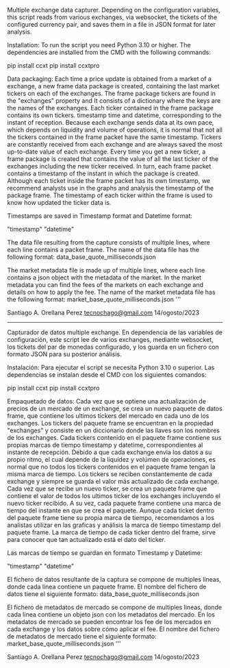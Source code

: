 Multiple exchange data capturer.
Depending on the configuration variables, this script reads from various
exchanges, via websocket, the tickets of the configured currency pair, and
saves them in a file in JSON format for later analysis.

Installation:
To run the script you need Python 3.10 or higher.
The dependencies are installed from the CMD with the following commands:

pip install ccxt
pip install ccxtpro

Data packaging:
Each time a price update is obtained from a market of a exchange, a new 
frame data package is created, containing the last market tickers on 
each of the exchanges.
The frame package tickers are found in the "exchanges" property and
It consists of a dictionary where the keys are the names of the exchanges.
Each ticker contained in the frame package contains its own tickers.
timestamp time and datetime, corresponding to the instant of reception.
Because each exchange sends data at its own pace, which depends on 
liquidity and volume of operations, it is normal that not all the 
tickers contained in the frame packet have the same timestamp.
Tickers are constantly received from each exchange and are always saved
the most up-to-date value of each exchange. Every time you get a new
ticker, a frame package is created that contains the value of all the 
last ticker of the exchanges including the new ticker received.
In turn, each frame packet contains a timestamp of the instant in which 
the package is created. Although each ticket inside the frame packet
has its own timestamp, we recommend analysts use in the graphs and 
analysis the timestamp of the package frame. The timestamp of each 
ticker within the frame is used to know how updated the ticker data is.

Timestamps are saved in Timestamp format and Datetime format:

"timestamp"
"datetime"

The data file resulting from the capture consists of multiple lines,
where each line contains a packet frame. The name of the data file
has the following format: data_base_quote_milliseconds.json

The market metadata file is made up of multiple lines, where each 
line contains a json object with the metadata of the market.
In the market metadata you can find the fees of the markets on 
each exchange and details on how to apply the fee.
The name of the market metadata file has the following format:
market_base_quote_milliseconds.json
'''

Santiago A. Orellana Perez
tecnochago@gmail.com
14/ogosto/2023

___________________________________________________________

Capturador de datos multiple exchange.
En dependencia de las variables de configuración, este script lee de varios
exchanges, mediante websocket, los tickets del par de monedas configurado, y
los guarda en un fichero con formato JSON para su posterior análisis.

Instalación:
Para ejecutar el script se necesita Python 3.10 o superior.
Las dependencias se instalan desde el CMD con los siguientes comandos:

pip install ccxt
pip install ccxtpro

Empaquetado de datos:
Cada vez que se optiene una actualización de precios de un mercado de un
exchange, se crea un nuevo paquete de datos frame, que contiene los ultimos
tickers del mercado en cada uno de los exchanges. 
Los tickers del paquete frame se encuentran en la propiedad "exchanges" y
consiste en un diccionario donde las llaves son los nombres de los exchanges.
Cada tickers contenido en el paquete frame contiene sus propias marcas de
tiempo timestamp y datetime, correspondientes al instante de recepción.
Debido a que cada exchange envía los datos a su propio ritmo, el cual
depende de la liquidez y volúmen de operaciones, es normal que no todos
los tickers contenidos en el paquete frame tengan la misma marca de tiempo.
Los tickers se reciben constantemente de cada exchange y siempre se guarda
el valor más actualizado de cada exchange. Cada vez que se recibe un nuevo
ticker, se crea un paquete frame que contiene el valor de todos los ultimos
ticker de los exchanges incluyendo el nuevo ticker recibido.
A su vez, cada paquete frame contiene una marca de tiempo del instante
en que se crea el paquete. Aunque cada ticket dentro del paquete frame
tiene su propia marca de tiempo, recomendamos a los analistas utilizar
en las graficas y análisis la marca de tiempo timestamp del paquete
frame. La marca de tiempo de cada ticker dentro del frame, sirve para
conocer que tan actualizado está el dato del ticker.

Las marcas de tiempo se guardan en formato Timestamp y Datetime:

"timestamp"
"datetime"

El fichero de datos resultante de la captura se compone de multiples lineas,
donde cada linea contiene un paquete frame. El nombre del fichero de datos
tiene el siguiente formato: data_base_quote_milliseconds.json

El fichero de metadatos de mercado se compone de multiples lineas,
donde cada linea contiene un objeto json con los metadatos del mercado.
En los metadatos de mercado se pueden encontrar los fee de los mercados
en cada exchange y los datos sobre cómo aplicar el fee.
El nombre del fichero de metadatos de mercado tiene el siguiente formato:
market_base_quote_milliseconds.json
'''

Santiago A. Orellana Perez
tecnochago@gmail.com
14/ogosto/2023
